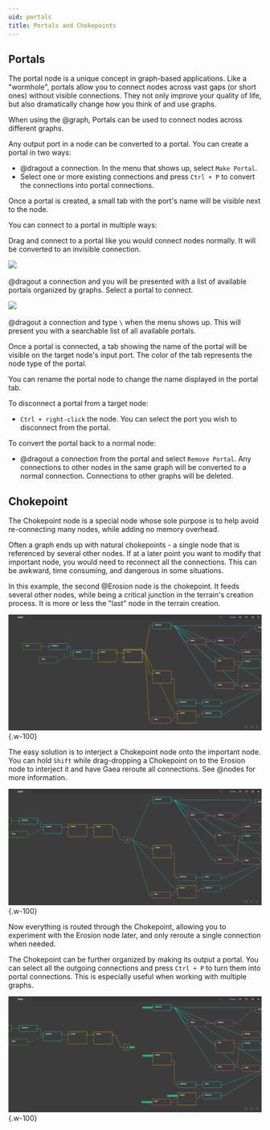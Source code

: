 ```yaml
---
uid: portals
title: Portals and Chokepoints
---
```


## Portals

The portal node is a unique concept in graph-based applications. Like a "wormhole", portals allow you to connect nodes across vast gaps (or short ones) without visible connections. They not only improve your quality of life, but also dramatically change how you think of and use graphs.

When using the @graph, Portals can be used to connect nodes across different graphs.

Any output port in a node can be converted to a portal. You can create a portal in two ways:
- @dragout a connection. In the menu that shows up, select `Make Portal`.
- Select one or more existing connections and press `Ctrl + P` to convert the connections into portal connections.

Once a portal is created, a small tab with the port's name will be visible next to the node.

You can connect to a portal in multiple ways:

Drag and connect to a portal like you would connect nodes normally. It will be converted to an invisible connection.

![](/images/ui/portal-menu.png)

@dragout a connection and you will be presented with a list of available portals organized by graphs. Select a portal to connect.

![](/images/ui/search-portals.png)

@dragout a connection and type `\` when the menu shows up. This will present you with a searchable list of all available portals.


Once a portal is connected, a tab showing the name of the portal will be visible on the target node's input port. The color of the tab represents the node type of the portal.

You can rename the portal node to change the name displayed in the portal tab.

To disconnect a portal from a target node:
- `Ctrl + right-click` the node. You can select the port you wish to disconnect from the portal.

To convert the portal back to a normal node:
- @dragout a connection from the portal and select `Remove Portal`. Any connections to other nodes in the same graph will be converted to a normal connection. Connections to other graphs will be deleted.

## Chokepoint

The Chokepoint node is a special node whose sole purpose is to help avoid re-connecting many nodes, while adding no memory overhead.

Often a graph ends up with natural chokepoints - a single node that is referenced by several other nodes. If at a later point you want to modify that important node, you would need to reconnect all the connections. This can be awkward, time consuming, and dangerous in some situations.

In this example, the second @Erosion node is the chokepoint. It feeds several other nodes, while being a critical junction in the terrain's creation process. It is more or less the "last" node in the terrain creation.

![](/images/ref/choke_1.png){.w-100}

The easy solution is to interject a Chokepoint node onto the important node. You can hold `Shift` while drag-dropping a Chokepoint on to the Erosion node to interject it and have Gaea reroute all connections. See @nodes for more information.


![](/images/ref/choke_2.png){.w-100}

Now everything is routed through the Chokepoint, allowing you to experiment with the Erosion node later, and only reroute a single connection when needed.

The Chokepoint can be further organized by making its output a portal. You can select all the outgoing connections and press `Ctrl + P` to turn them into portal connections. This is especially useful when working with multiple graphs.

![](/images/ref/choke_3.png){.w-100}
